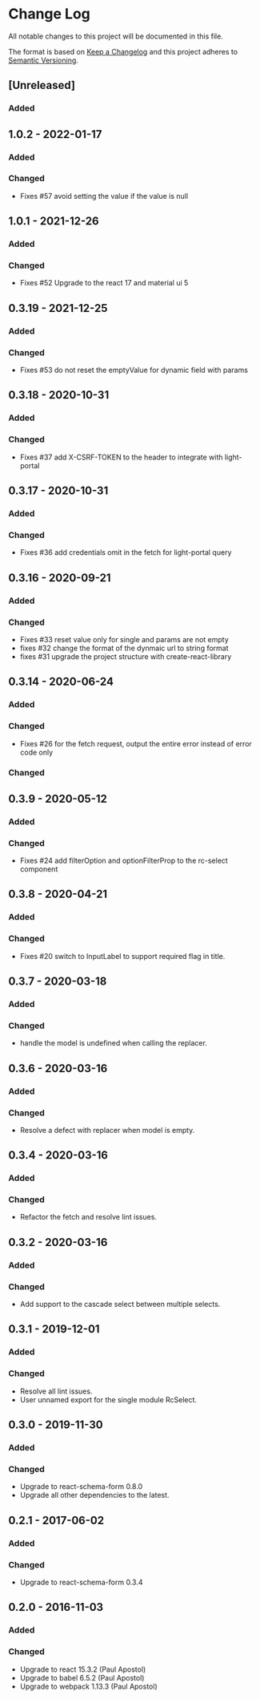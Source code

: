 # Change Log
All notable changes to this project will be documented in this file.

The format is based on [Keep a Changelog](http://keepachangelog.com/)
and this project adheres to [Semantic Versioning](http://semver.org/).

## [Unreleased]
### Added

## 1.0.2 - 2022-01-17
### Added

### Changed

- Fixes #57 avoid setting the value if the value is null

## 1.0.1 - 2021-12-26
### Added

### Changed

- Fixes #52 Upgrade to the react 17 and material ui 5

## 0.3.19 - 2021-12-25
### Added

### Changed

- Fixes #53 do not reset the emptyValue for dynamic field with params

## 0.3.18 - 2020-10-31
### Added

### Changed

- Fixes #37 add X-CSRF-TOKEN to the header to integrate with light-portal

## 0.3.17 - 2020-10-31
### Added

### Changed

- Fixes #36 add credentials omit in the fetch for light-portal query

## 0.3.16 - 2020-09-21
### Added

### Changed

- Fixes #33 reset value only for single and params are not empty
- fixes #32 change the format of the dynmaic url to string format
- fixes #31 upgrade the project structure with create-react-library

## 0.3.14 - 2020-06-24
### Added

### Changed

- Fixes #26 for the fetch request, output the entire error instead of error code only

### Changed

## 0.3.9 - 2020-05-12
### Added

### Changed

- Fixes #24 add filterOption and optionFilterProp to the rc-select component

## 0.3.8 - 2020-04-21
### Added

### Changed

- Fixes #20 switch to InputLabel to support required flag in title.

## 0.3.7 - 2020-03-18
### Added

### Changed

- handle the model is undefined when calling the replacer.

## 0.3.6 - 2020-03-16
### Added

### Changed

- Resolve a defect with replacer when model is empty.

## 0.3.4 - 2020-03-16
### Added

### Changed

- Refactor the fetch and resolve lint issues.

## 0.3.2 - 2020-03-16
### Added

### Changed

- Add support to the cascade select between multiple selects.

## 0.3.1 - 2019-12-01
### Added

### Changed
- Resolve all lint issues. 
- User unnamed export for the single module RcSelect.

## 0.3.0 - 2019-11-30
### Added

### Changed
- Upgrade to react-schema-form 0.8.0
- Upgrade all other dependencies to the latest.

## 0.2.1 - 2017-06-02
### Added

### Changed
- Upgrade to react-schema-form 0.3.4

## 0.2.0 - 2016-11-03
### Added

### Changed
- Upgrade to react 15.3.2 (Paul Apostol)
- Upgrade to babel 6.5.2  (Paul Apostol)
- Upgrade to webpack 1.13.3 (Paul Apostol)
